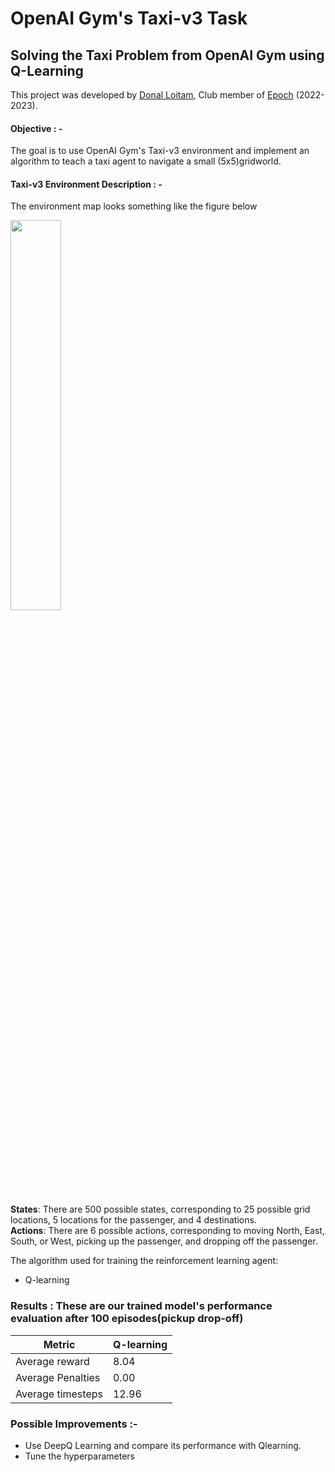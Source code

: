 # OpenAI Gym's Taxi-v3 Task
## Solving the Taxi Problem from OpenAI Gym using Q-Learning
This project was developed by [Donal Loitam](https://github.com/Donal-08), Club member of [Epoch](https://github.com/IITH-Epoch) (2022-2023). <br/>
#### Objective : -
The goal is to use OpenAI Gym's Taxi-v3 environment and implement an algorithm to teach a taxi agent to navigate a small (5x5)gridworld. <br/>

#### Taxi-v3 Environment Description : -
The environment map looks something like the figure below <br/>

<img src="https://user-images.githubusercontent.com/102598808/210063899-901c850b-7e11-444f-98db-d4199a0bd875.png" width="40%" height="40%">

**States**: There are 500 possible states, corresponding to 25 possible grid locations, 5 locations for the passenger, and 4 destinations. <br/>
**Actions**: There are 6 possible actions, corresponding to moving North, East, South, or West, picking up the passenger, and dropping off the passenger. <br/>

The algorithm used for training the reinforcement learning agent:
- Q-learning

### Results : These are our trained model's performance evaluation after 100 episodes(pickup drop-off) 

| Metric        | Q-learning    |
| ------------- | ------------- |
| Average reward  | 8.04  |
| Average Penalties  | 0.00  |
| Average timesteps | 12.96 |

### Possible Improvements :-
- Use DeepQ Learning and compare its performance with Qlearning.
- Tune the hyperparameters 
